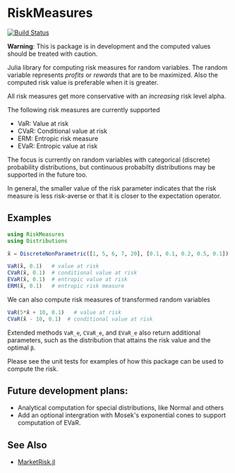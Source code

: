 RiskMeasures
============

[![Build Status](https://github.com/RiskAverseRL/RiskMeasures/workflows/CI/badge.svg)](https://github.com/RiskAverseRL/RiskMeasures/actions)

**Warning**: This is package is in development and the computed values should be treated with caution. 

Julia library for computing risk measures for random variables. The random variable represents *profits* or *rewards* that are to be maximized. Also the computed risk value is preferable when it is greater.

All risk measures get more conservative with an *increasing* risk level alpha.

The following risk measures are currently supported

- VaR: Value at risk
- CVaR: Conditional value at risk
- ERM: Entropic risk measure
- EVaR: Entropic value at risk

The focus is currently on random variables with categorical (discrete) probability distributions, but continuous probabilty distributions may be supported in the future too. 

In general, the smaller value of the risk parameter indicates that the risk measure is less risk-averse or that it is closer to the expectation operator. 


## Examples

```Julia
using RiskMeasures
using Distributions

x̃ = DiscreteNonParametric([1, 5, 6, 7, 20], [0.1, 0.1, 0.2, 0.5, 0.1])

VaR(x̃, 0.1)   # value at risk
CVaR(x̃, 0.1)  # conditional value at risk
EVaR(x̃, 0.1)  # entropic value at risk
ERM(x̃, 0.1)   # entropic risk measure
```

We can also compute risk measures of transformed random variables

```Julia
VaR(5*x̃ + 10, 0.1)   # value at risk
CVaR(x̃ - 10, 0.1)  # conditional value at risk

```

Extended methods `VaR_e`, `CVaR_e`, and `EVaR_e` also return additional parameters, such as the distribution that attains the risk value and the optimal `β`.

Please see the unit tests for examples of how this package can be used to compute the risk. 

## Future development plans:

- Analytical computation for special distributions, like Normal and others
- Add an optional intergration with Mosek's exponential cones to support computation of EVaR. 

## See Also

- [MarketRisk.jl](https://github.com/mpkuperman/MarketRisk.jl)
